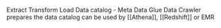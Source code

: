 Extract Transform Load
Data catalog - Meta Data
Glue Data Crawler prepares the data catalog
can be used by [[Athena]], [[Redshift]] or EMR
